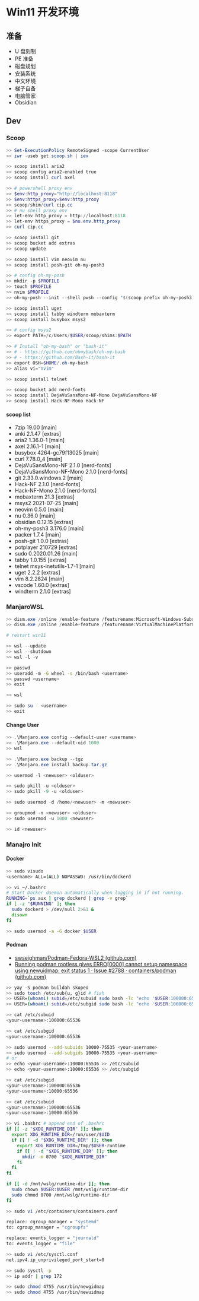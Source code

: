 # Win11 开发环境

## 准备

- U 盘刻制
- PE 准备
- 磁盘规划
- 安装系统
- 中文环境
- 梯子自备
- 电脑管家
- Obsidian

## Dev

### Scoop

```powershell
>> Set-ExecutionPolicy RemoteSigned -scope CurrentUser
>> iwr -useb get.scoop.sh | iex
```

```powershell
>> scoop install aria2
>> scoop config aria2-enabled true
>> scoop install curl axel

>> # powershell proxy env
>> $env:http_proxy="http://localhost:8118"
>> $env:https_proxy=$env:http_proxy
>> scoop/shim/curl cip.cc
>> # nu shell proxy env
>> let-env http_proxy = http://localhost:8118
>> let-env https_proxy = $nu.env.http_proxy
>> curl cip.cc

>> scoop install git
>> scoop bucket add extras
>> scoop update

>> scoop install vim neovim nu
>> scoop install posh-git oh-my-posh3

>> # config oh-my-posh
>> mkdir -p $PROFILE
>> touch $PROFILE
>> nvim $PROFILE
>> oh-my-posh --init --shell pwsh --config "$(scoop prefix oh-my-posh3)\themes\ys.omp.json" | Invoke-Expression

>> scoop install uget
>> scoop install tabby windterm mobaxterm
>> scoop install busybox msys2

>> # config msys2
>> export PATH=/c/Users/$USER/scoop/shims:$PATH

>> # Install "oh-my-bash" or "bash-it"
>> # - https://github.com/ohmybash/oh-my-bash
>> # - https://github.com/Bash-it/bash-it
>> export OSH=$HOME/.oh-my-bash
>> alias vi="nvim"

>> scoop install telnet

>> scoop bucket add nerd-fonts
>> scoop install DejaVuSansMono-NF-Mono DejaVuSansMono-NF
>> scoop install Hack-NF-Mono Hack-NF
```

#### scoop list

- 7zip 19.00 [main]
- anki 2.1.47 [extras]
- aria2 1.36.0-1 [main]
- axel 2.16.1-1 [main]
- busybox 4264-gc79f13025 [main]
- curl 7.78.0_4 [main]
- DejaVuSansMono-NF 2.1.0 [nerd-fonts]
- DejaVuSansMono-NF-Mono 2.1.0 [nerd-fonts]
- git 2.33.0.windows.2 [main]
- Hack-NF 2.1.0 [nerd-fonts]
- Hack-NF-Mono 2.1.0 [nerd-fonts]
- mobaxterm 21.3 [extras]
- msys2 2021-07-25 [main]
- neovim 0.5.0 [main]
- nu 0.36.0 [main]
- obsidian 0.12.15 [extras]
- oh-my-posh3 3.176.0 [main]
- packer 1.7.4 [main]
- posh-git 1.0.0 [extras]
- potplayer 210729 [extras]
- sudo 0.2020.01.26 [main]
- tabby 1.0.155 [extras]
- telnet msys-inetutils-1.7-1 [main]
- uget 2.2.2 [extras]
- vim 8.2.2824 [main]
- vscode 1.60.0 [extras]
- windterm 2.1.0 [extras]

### ManjaroWSL

```powershell
>> dism.exe /online /enable-feature /featurename:Microsoft-Windows-Subsystem-Linux /all /norestart
>> dism.exe /online /enable-feature /featurename:VirtualMachinePlatform /all /norestart

# restart win11

>> wsl --update
>> wsl --shutdown
>> wsl -l -v
```

```bash
>> passwd
>> useradd -m -G wheel -s /bin/bash <username>
>> passwd <username>
>> exit
```

```powershell
>> wsl
```

```bash
>> sudo su - <username>
>> exit
```

#### Change User 

```powershell
>> .\Manjaro.exe config --default-user <username>
>> .\Manjaro.exe --default-uid 1000
>> wsl
```

```powershell
>> .\Manjaro.exe backup --tgz
>> .\Manjaro.exe install backup.tar.gz
```

```powershell
>> usermod -l <newuser> <olduser>

>> sudo pkill -u <olduser>
>> sudo pkill -9 -u <olduser>

>> sudo usermod -d /home/<newuser> -m <newuser>

>> groupmod -n <newuser> <olduser>
>> sudo usermod -u 1000 <newuser>

>> id <newuser>
```

### Manajro Init

#### Docker

```bash
>> sudo visudo
<username> ALL=(ALL) NOPASSWD: /usr/bin/dockerd

>> vi ~/.bashrc
# Start Docker daemon automatically when logging in if not running.
RUNNING=`ps aux | grep dockerd | grep -v grep`
if [ -z "$RUNNING" ]; then
  sudo dockerd > /dev/null 2>&1 &
  disown
fi

>> sudo usermod -a -G docker $USER
```

#### Podman

- [swseighman/Podman-Fedora-WSL2 (github.com)](https://github.com/swseighman/Podman-Fedora-WSL2)
- [Running podman rootless gives ERRO[0000] cannot setup namespace using newuidmap: exit status 1 · Issue #2788 · containers/podman (github.com)](https://github.com/containers/podman/issues/2788)

```bash
>> yay -S podman buildah skopeo
>> sudo touch /etc/sub{u, g}id # fish
>> USER=(whoami) subid=/etc/subuid sudo bash -lc "echo '$USER:100000:65536' > $subid"
>> USER=(whoami) subid=/etc/subgid sudo bash -lc "echo '$USER:100000:65536' > $subid"

>> cat /etc/subuid
<your-username>:100000:65536

>> cat /etc/subgid
<your-username>:100000:65536

>> sudo usermod --add-subuids 10000-75535 <your-username>
>> sudo usermod --add-subgids 10000-75535 <your-username>
# or
>> echo <your-username>:10000:65536 >> /etc/subuid
>> echo <your-username>:10000:65536 >> /etc/subgid

>> cat /etc/subgid
<your-username>:100000:65536
<your-username>:10000:65536

>> cat /etc/subuid
<your-username>:100000:65536
<your-username>:10000:65536

>> vi .bashrc # append end of .bashrc
if [[ -z "$XDG_RUNTIME_DIR" ]]; then
  export XDG_RUNTIME_DIR=/run/user/$UID
  if [[ ! -d "$XDG_RUNTIME_DIR" ]]; then
    export XDG_RUNTIME_DIR=/tmp/$USER-runtime
    if [[ ! -d "$XDG_RUNTIME_DIR" ]]; then
      mkdir -m 0700 "$XDG_RUNTIME_DIR"
    fi
  fi
fi

if [[ -d /mnt/wslg/runtime-dir ]]; then
  sudo chown $USER:$USER /mnt/wslg/runtime-dir
  sudo chmod 0700 /mnt/wslg/runtime-dir
fi

>> sudo vi /etc/containers/containers.conf

replace: cgroup_manager = "systemd"
to: cgroup_manager = "cgroupfs"

replace: events_logger = "journald"
to: events_logger = "file"

>> sudo vi /etc/sysctl.conf
net.ipv4.ip_unprivileged_port_start=0

>> sudo sysctl -p
>> ip addr | grep 172

>> sudo chmod 4755 /usr/bin/newgidmap
>> sudo chmod 4755 /usr/bin/newuidmap
```
